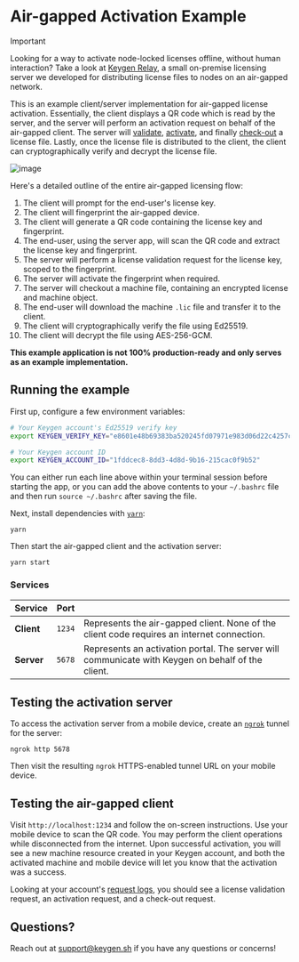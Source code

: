 # Air-gapped Activation Example

 > [!IMPORTANT] 
 > Looking for a way to activate node-locked licenses offline, without human interaction? Take a look at [Keygen Relay](https://github.com/keygen-sh/keygen-relay), a small on-premise licensing server we developed for distributing license files to nodes on an air-gapped network.

This is an example client/server implementation for air-gapped license activation. Essentially, the client displays a QR code which is read by the server, and the server will perform an activation request on behalf of the air-gapped client. The server will [validate][validate], [activate][activate], and finally [check-out][check-out] a license file. Lastly, once the license file is distributed to the client, the client can cryptographically verify and decrypt the license file.

![image](https://user-images.githubusercontent.com/6979737/160709628-16e8231e-6510-454e-b188-d20f7c4ff9dc.png)

Here's a detailed outline of the entire air-gapped licensing flow:

1. The client will prompt for the end-user's license key.
1. The client will fingerprint the air-gapped device.
1. The client will generate a QR code containing the license key and fingerprint.
1. The end-user, using the server app, will scan the QR code and extract the license key and fingerprint.
1. The server will perform a license validation request for the license key, scoped to the fingerprint.
1. The server will activate the fingerprint when required.
1. The server will checkout a machine file, containing an encrypted license and machine object.
1. The end-user will download the machine `.lic` file and transfer it to the client.
1. The client will cryptographically verify the file using Ed25519.
1. The client will decrypt the file using AES-256-GCM.

**This example application is not 100% production-ready and only serves as an example implementation.**

## Running the example

First up, configure a few environment variables:

```bash
# Your Keygen account's Ed25519 verify key
export KEYGEN_VERIFY_KEY="e8601e48b69383ba520245fd07971e983d06d22c4257cfd82304601479cee788"

# Your Keygen account ID
export KEYGEN_ACCOUNT_ID="1fddcec8-8dd3-4d8d-9b16-215cac0f9b52"
```

You can either run each line above within your terminal session before starting the app, or you can add the above contents to your `~/.bashrc` file and then run `source ~/.bashrc` after saving the file.

Next, install dependencies with [`yarn`][yarn]:

```
yarn
```

Then start the air-gapped client and the activation server:

```
yarn start
```

### Services

| Service    | Port   |                                                                                                   |
|:-----------|:-------|:--------------------------------------------------------------------------------------------------|
| **Client** | `1234` | Represents the air-gapped client. None of the client code requires an internet connection.        |
| **Server** | `5678` | Represents an activation portal. The server will communicate with Keygen on behalf of the client. |

## Testing the activation server

To access the activation server from a mobile device, create an [`ngrok`][ngrok] tunnel for the server:

```
ngrok http 5678
```

Then visit the resulting `ngrok` HTTPS-enabled tunnel URL on your mobile device.

## Testing the air-gapped client

Visit `http://localhost:1234` and follow the on-screen instructions. Use your mobile device to scan the QR code. You may perform the client operations while disconnected from the internet. Upon successful activation, you will see a new machine resource created in your Keygen account, and both the activated machine and mobile device will let you know that the activation was a success.

Looking at your account's [request logs][logs], you should see a license validation request, an activation request, and a check-out request.

## Questions?

Reach out at [support@keygen.sh][support] if you have any
questions or concerns!

[validate]: https://keygen.sh/docs/api/licenses/#licenses-actions-validate
[activate]: https://keygen.sh/docs/api/machines/#machines-create
[check-out]: https://keygen.sh/docs/api/machines/#machines-actions-check-out
[yarn]: https://yarnpkg.org
[ngrok]: https://ngrok.com
[logs]: https://app.keygen.sh/request-logs
[support]: mailto:support@keygen.sh
